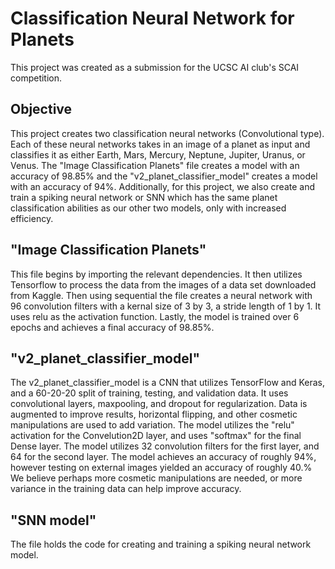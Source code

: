 # Classification Neural Network for Planets
This project was created as a submission for the UCSC AI club's SCAI competition. 

## Objective
This project creates two classification neural networks (Convolutional type). Each of these neural networks takes in an image of a planet as input and classifies it as either Earth, Mars, Mercury, Neptune, Jupiter, Uranus, or Venus. The "Image Classification Planets" file creates a model with an accuracy of 98.85% and the "v2_planet_classifier_model" creates a model with an accuracy of 94%.
Additionally, for this project, we also create and train a spiking neural network or SNN which has the same planet classification abilities as our other two models, only with increased efficiency.  

## "Image Classification Planets" 
This file begins by importing the relevant dependencies. It then utilizes Tensorflow to process the data from the images of a data set downloaded from Kaggle. Then using sequential the file creates a neural network with 96 convolution filters with a kernal size of 3 by 3, a stride length of 1 by 1. It uses relu as the activation function. Lastly, the model is trained over 6 epochs and achieves a final accuracy of 98.85%.

## "v2_planet_classifier_model"
The v2_planet_classifier_model is a CNN that utilizes TensorFlow and Keras, and a 60-20-20 split of training, testing, and validation data. It uses convolutional layers, maxpooling, and dropout for regularization. Data is augmented to improve results, horizontal flipping, and other cosmetic manipulations are used to add variation. The model utilizes the "relu" activation for the Convelution2D layer, and uses "softmax" for the final Dense layer. The model utilizes 32 convolution filters for the first layer, and 64 for the second layer. The model achieves an accuracy of roughly 94%, however testing on external images yielded an accuracy of roughly 40.% We believe perhaps more cosmetic manipulations are needed, or more variance in the training data can help improve accuracy.

## "SNN model"
The <insert model file name here> file holds the code for creating and training a spiking neural network model. 
